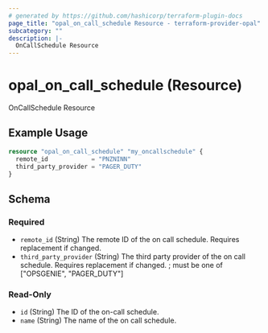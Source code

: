 ```yaml
---
# generated by https://github.com/hashicorp/terraform-plugin-docs
page_title: "opal_on_call_schedule Resource - terraform-provider-opal"
subcategory: ""
description: |-
  OnCallSchedule Resource
---
```


# opal_on_call_schedule (Resource)

OnCallSchedule Resource

## Example Usage

```terraform
resource "opal_on_call_schedule" "my_oncallschedule" {
  remote_id            = "PNZNINN"
  third_party_provider = "PAGER_DUTY"
}
```

<!-- schema generated by tfplugindocs -->
## Schema

### Required

- `remote_id` (String) The remote ID of the on call schedule. Requires replacement if changed.
- `third_party_provider` (String) The third party provider of the on call schedule. Requires replacement if changed. ; must be one of ["OPSGENIE", "PAGER_DUTY"]

### Read-Only

- `id` (String) The ID of the on-call schedule.
- `name` (String) The name of the on call schedule.



